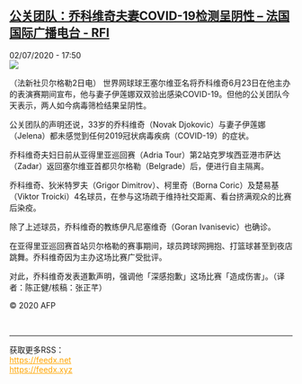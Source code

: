 <!--1593712563000-->
[公关团队：乔科维奇夫妻COVID-19检测呈阴性 – 法国国际广播电台 - RFI](http://www.rfi.fr//cn/contenu/20200702-%E5%85%AC%E5%85%B3%E5%9B%A2%E9%98%9F%E4%B9%94%E7%A7%91%E7%BB%B4%E5%A5%87%E5%A4%AB%E5%A6%BBcovid-19%E6%A3%80%E6%B5%8B%E5%91%88%E9%98%B4%E6%80%A7)
------

<div>02/07/2020 - 17:50</div><img src="https://s.rfi.fr/media/display/6ca08ac8-bc83-11ea-9ed9-005056a98db9/w:310/p:16x9/spo0002b.200702235001.jpg"><div class="t-content__body u-clearfix"><div class="m-interstitial"></div><p>（法新社贝尔格勒2日电）    世界网球球王塞尔维亚名将乔科维奇6月23日在他主办的表演赛期间宣布，他与妻子伊莲娜双双验出感染COVID-19。但他的公关团队今天表示，两人如今病毒筛检结果呈阴性。</p><p>    公关团队的声明还说，33岁的乔科维奇（Novak Djokovic）与妻子伊莲娜（Jelena）都未感觉到任何2019冠状病毒疾病（COVID-19）的症状。</p><p>    乔科维奇夫妇日前从亚得里亚巡回赛（Adria Tour）第2站克罗埃西亚港市萨达（Zadar）返回塞尔维亚首都贝尔格勒（Belgrade）后，便进行自主隔离。</p><p>    乔科维奇、狄米特罗夫（Grigor Dimitrov）、柯里奇（Borna Coric）及楚易基（Viktor Troicki）4名球员，在参与这场疏于维持社交距离、看台挤满观众的比赛后染疫。</p><p>    除了上述球员，乔科维奇的教练伊凡尼塞维奇（Goran Ivanisevic）也确诊。</p><p>    在亚得里亚巡回赛首站贝尔格勒的赛事期间，球员跨球网拥抱、打篮球甚至到夜店跳舞。乔科维奇因为主办这场比赛广受批评。</p><p>    对此，乔科维奇发表道歉声明，强调他「深感抱歉」这场比赛「造成伤害」。（译者：陈正健/核稿：张正芊）</p><p class="t-copyright">© 2020 AFP</p>        </div><br><hr><div>获取更多RSS：<br><a href="https://feedx.net" style="color:orange" target="_blank">https://feedx.net</a> <br><a href="https://feedx.xyz" style="color:orange" target="_blank">https://feedx.xyz</a><br></div>

